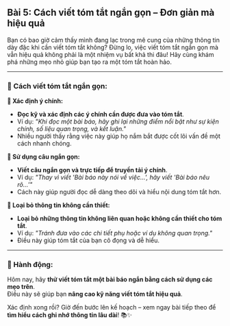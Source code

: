 ## Bài 5: Cách viết tóm tắt ngắn gọn – Đơn giản mà hiệu quả

Bạn có bao giờ cảm thấy mình đang lạc trong mê cung của những thông tin dày đặc khi cần viết tóm tắt không? Đừng lo, việc viết tóm tắt ngắn gọn mà vẫn hiệu quả không phải là một nhiệm vụ bất khả thi đâu! Hãy cùng khám phá những mẹo nhỏ giúp bạn tạo ra một tóm tắt hoàn hảo.

---

### 📌 Cách viết tóm tắt ngắn gọn:

**🔹 Xác định ý chính:**
- **Đọc kỹ và xác định các ý chính cần được đưa vào tóm tắt**.  
- Ví dụ: *"Khi đọc một bài báo, hãy ghi lại những điểm nổi bật như sự kiện chính, số liệu quan trọng, và kết luận."*  
- Nhiều người thấy rằng việc này giúp họ nắm bắt được cốt lõi vấn đề một cách nhanh chóng.

**🔹 Sử dụng câu ngắn gọn:**
- **Viết câu ngắn gọn và trực tiếp để truyền tải ý chính**.  
- Ví dụ: *"Thay vì viết 'Bài báo này nói về việc...', hãy viết 'Bài báo nêu rõ...'"*  
- Cách này giúp người đọc dễ dàng theo dõi và hiểu nội dung tóm tắt hơn.

**🔹 Loại bỏ thông tin không cần thiết:**
- **Loại bỏ những thông tin không liên quan hoặc không cần thiết cho tóm tắt**.  
- Ví dụ: *"Tránh đưa vào các chi tiết phụ hoặc ví dụ không quan trọng."*  
- Điều này giúp tóm tắt của bạn cô đọng và dễ hiểu.

---

### 🚀 Hành động:

Hôm nay, hãy **thử viết tóm tắt một bài báo ngắn bằng cách sử dụng các mẹo trên**.  
Điều này sẽ giúp bạn **nâng cao kỹ năng viết tóm tắt hiệu quả**.  

Xác định xong rồi? Giờ đến bước lên kế hoạch – xem ngay bài tiếp theo để **tìm hiểu cách ghi nhớ thông tin lâu dài**! 📚✨